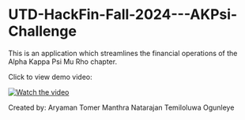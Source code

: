 # UTD-HackFin-Fall-2024---AKPsi-Challenge
This is an application which streamlines the financial operations of the Alpha Kappa Psi Mu Rho chapter. 

Click to view demo video:

[![Watch the video](https://img.youtube.com/vi/QdRw5b91L4E/0.jpg)](https://www.youtube.com/watch?v=QdRw5b91L4E)

Created by:
Aryaman Tomer
Manthra Natarajan
Temiloluwa Ogunleye
